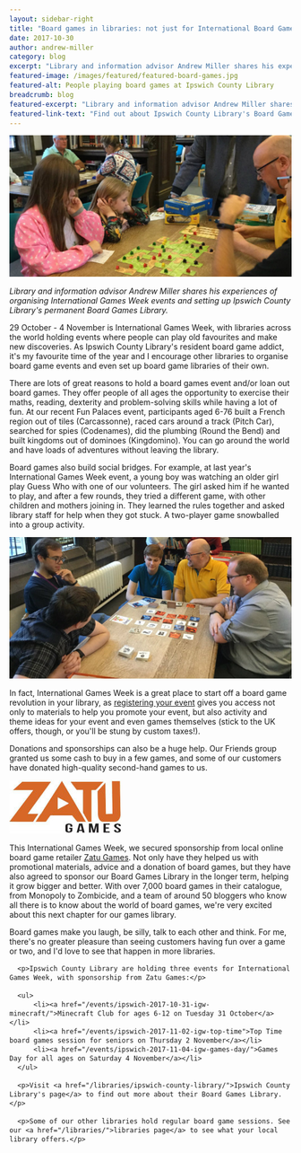 ```yaml
---
layout: sidebar-right
title: "Board games in libraries: not just for International Board Games Week!"
date: 2017-10-30
author: andrew-miller
category: blog
excerpt: "Library and information advisor Andrew Miller shares his experiences of organising International Games Week events and setting up Ipswich County Library's permanent Board Games Library."
featured-image: /images/featured/featured-board-games.jpg
featured-alt: People playing board games at Ipswich County Library
breadcrumb: blog
featured-excerpt: "Library and information advisor Andrew Miller shares his experiences of organising International Games Week events and setting up Ipswich County Library's permanent Board Games Library."
featured-link-text: "Find out about Ipswich County Library's Board Games Library."
---
```


![People playing board games at Ipswich County Library](/images/featured/featured-board-games.jpg)

<em>Library and information advisor Andrew Miller shares his experiences of organising International Games Week events and setting up Ipswich County Library's permanent Board Games Library.</em>

29 October - 4 November is International Games Week, with libraries across the world holding events where people can play old favourites and make new discoveries. As Ipswich County Library's resident board game addict, it's my favourite time of the year and I encourage other libraries to organise board game events and even set up board game libraries of their own.

There are lots of great reasons to hold a board games event and/or loan out board games. They offer people of all ages the opportunity to exercise their maths, reading, dexterity and problem-solving skills while having a lot of fun. At our recent Fun Palaces event, participants aged 6-76 built a French region out of tiles (Carcassonne), raced cars around a track (Pitch Car), searched for spies (Codenames), did the plumbing (Round the Bend) and built kingdoms out of dominoes (Kingdomino). You can go around the world and have loads of adventures without leaving the library.

Board games also build social bridges. For example, at last year's International Games Week event, a young boy was watching an older girl play Guess Who with one of our volunteers. The girl asked him if he wanted to play, and after a few rounds, they tried a different game, with other children and mothers joining in. They learned the rules together and asked library staff for help when they got stuck. A two-player game snowballed into a group activity.

![People playing board games at Ipswich County Library](/images/featured/featured-board-games-2.jpg)

In fact, International Games Week is a great place to start off a board game revolution in your library, as [registering your event](http://games.ala.org/) gives you access not only to materials to help you promote your event, but also activity and theme ideas for your event and even games themselves (stick to the UK offers, though, or you'll be stung by custom taxes!).

Donations and sponsorships can also be a huge help. Our Friends group granted us some cash to buy in a few games, and some of our customers have donated high-quality second-hand games to us.

<img src="/images/featured/featured-zatu-games.jpg" class="{% include /c/img-float-right.html %}" alt="Zatu Games logo" />

This International Games Week, we secured sponsorship from local online board game retailer [Zatu Games](https://www.board-game.co.uk/). Not only have they helped us with promotional materials, advice and a donation of board games, but they have also agreed to sponsor our Board Games Library in the longer term, helping it grow bigger and better. With over 7,000 board games in their catalogue, from Monopoly to Zombicide, and a team of around 50 bloggers who know all there is to know about the world of board games, we're very excited about this next chapter for our games library.

Board games make you laugh, be silly, talk to each other and think. For me, there's no greater pleasure than seeing customers having fun over a game or two, and I'd love to see that happen in more libraries.

<div class="{% include /c/generic-panel.html %}">

      <p>Ipswich County Library are holding three events for International Games Week, with sponsorship from Zatu Games:</p>

      <ul>
          <li><a href="/events/ipswich-2017-10-31-igw-minecraft/">Minecraft Club for ages 6-12 on Tuesday 31 October</a></li>
          <li><a href="/events/ipswich-2017-11-02-igw-top-time">Top Time board games session for seniors on Thursday 2 November</a></li>
          <li><a href="/events/ipswich-2017-11-04-igw-games-day/">Games Day for all ages on Saturday 4 November</a></li>
      </ul>

      <p>Visit <a href="/libraries/ipswich-county-library/">Ipswich County Library's page</a> to find out more about their Board Games Library.</p>

      <p>Some of our other libraries hold regular board game sessions. See our <a href="/libraries/">libraries page</a> to see what your local library offers.</p>

</div>
